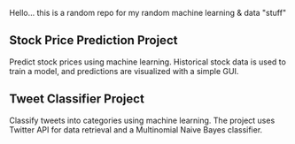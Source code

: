 Hello... this is a random repo for my random machine learning & data "stuff"

## Stock Price Prediction Project
Predict stock prices using machine learning. Historical stock data is used to train a model, and predictions are visualized with a simple GUI.

## Tweet Classifier Project
Classify tweets into categories using machine learning. The project uses Twitter API for data retrieval and a Multinomial Naive Bayes classifier.
